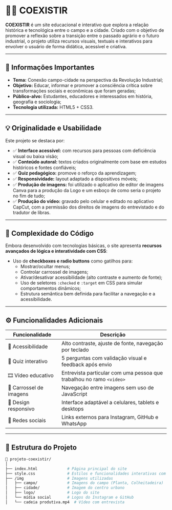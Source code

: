# 🚜🌿 COEXISTIR

**COEXISTIR** é um site educacional e interativo que explora a relação histórica e tecnológica entre o campo e a cidade. Criado com o objetivo de promover a reflexão sobre a transição entre o passado agrário e o futuro industrial, o projeto utiliza recursos visuais, textuais e interativos para envolver o usuário de forma didática, acessível e criativa.

---

## 📌 Informações Importantes

- **Tema:** Conexão campo-cidade na perspectiva da Revolução Industrial;
- **Objetivo:** Educar, informar e promover a consciência crítica sobre transformações sociais e econômicas que foram geradas;
- **Público-alvo:** Estudantes, educadores e interessados em história, geografia e sociologia;
- **Tecnologia utilizada:** HTML5 + CSS3.

---

## 💡 Originalidade e Usabilidade

Este projeto se destaca por:

- ✅ **Interface acessível:** com recursos para pessoas com deficiência visual ou baixa visão;
- ✅ **Conteúdo autoral:** textos criados originalmente com base em estudos históricos e fontes confiáveis;
- ✅ **Quiz pedagógico:** promove o reforço da aprendizagem;
- ✅ **Responsividade:** layout adaptado a dispositivos móveis;
- ✅ **Produção de imagens:** foi utilizado o aplicativo de editor de imagens Canva para a produção da Logo e um esboço de como seria o projeto no fim de tudo;
- ✅ **Produção do vídeo:** gravado pelo celular e editado no aplicativo CapCut, com a permissão dos direitos de imagens do entrevistado e do tradutor de libras.

---

## 🧠 Complexidade do Código

Embora desenvolvido com tecnologias básicas, o site apresenta **recursos avançados de lógica e interatividade com CSS**:

- Uso de **checkboxes e radio buttons** como gatilhos para:
  - Mostrar/ocultar menus;
  - Controlar carrossel de imagens;
  - Ativar/desativar acessibilidade (alto contraste e aumento de fonte);
  - Uso de seletores `:checked` e `:target` em CSS para simular comportamentos dinâmicos;
  - Estrutura semântica bem definida para facilitar a navegação e a acessibilidade.

---

## ⚙️ Funcionalidades Adicionais

| Funcionalidade          | Descrição                                                                 |
|------------------------|---------------------------------------------------------------------------|
| 🌙 Acessibilidade       | Alto contraste, ajuste de fonte, navegação por teclado                    |
| 🧠 Quiz interativo      | 5 perguntas com validação visual e feedback após envio                    |
| 🎞 Vídeo educativo      | Entrevista particular com uma pessoa que trabalhou no ramo `<video>`                                      |
| 📸 Carrossel de imagens | Navegação entre imagens sem uso de JavaScript                             |
| 📱 Design responsivo    | Interface adaptável a celulares, tablets e desktops                       |
| 🔗 Redes sociais        | Links externos para Instagram, GitHub e WhatsApp                          |

---

## 🧩 Estrutura do Projeto

```bash
📁 projeto-coexistir/
│
├── index.html             # Página principal do site
├── style.css              # Estilos e funcionalidades interativas com CSS
├── /img                   # Imagens utilizadas
│   ├── campo/             # Imagens do campo (Planta, Colheitadeira)
│   ├── cidade/            # Imagem do centro urbano
│   ├── logo/              # Logo do site
│   └── mídia social       # Logos do Instagram e GitHub
│   └── cadeia produtiva.mp4  # Vídeo com entrevista